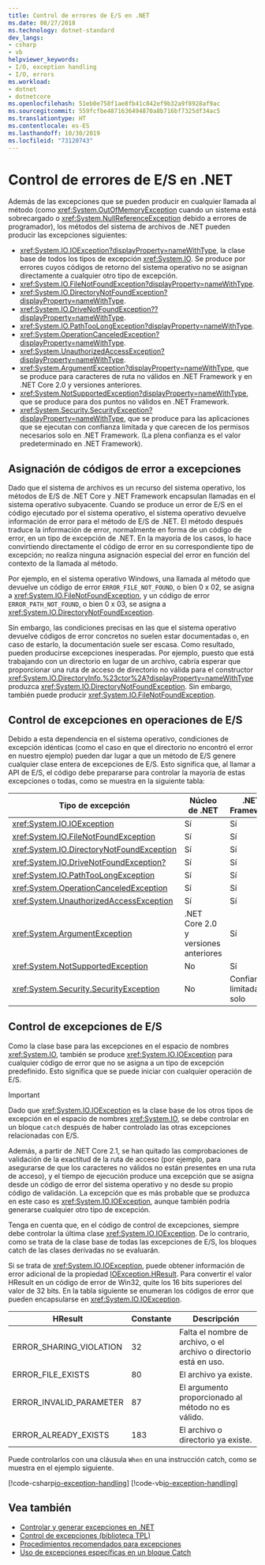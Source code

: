 ```yaml
---
title: Control de errores de E/S en .NET
ms.date: 08/27/2018
ms.technology: dotnet-standard
dev_langs:
- csharp
- vb
helpviewer_keywords:
- I/O, exception handling
- I/O, errors
ms.workload:
- dotnet
- dotnetcore
ms.openlocfilehash: 51eb0e758f1ae8fb41c842ef9b32a9f8928af9ac
ms.sourcegitcommit: 559fcfbe4871636494870a8b716bf7325df34ac5
ms.translationtype: HT
ms.contentlocale: es-ES
ms.lasthandoff: 10/30/2019
ms.locfileid: "73120743"
---
```

# <a name="handling-io-errors-in-net"></a>Control de errores de E/S en .NET

Además de las excepciones que se pueden producir en cualquier llamada al método (como <xref:System.OutOfMemoryException> cuando un sistema está sobrecargado o <xref:System.NullReferenceException> debido a errores de programador), los métodos del sistema de archivos de .NET pueden producir las excepciones siguientes:

- <xref:System.IO.IOException?displayProperty=nameWithType>, la clase base de todos los tipos de excepción <xref:System.IO>. Se produce por errores cuyos códigos de retorno del sistema operativo no se asignan directamente a cualquier otro tipo de excepción.
- <xref:System.IO.FileNotFoundException?displayProperty=nameWithType>.
- <xref:System.IO.DirectoryNotFoundException?displayProperty=nameWithType>.
- <xref:System.IO.DriveNotFoundException??displayProperty=nameWithType>.
- <xref:System.IO.PathTooLongException?displayProperty=nameWithType>.
- <xref:System.OperationCanceledException?displayProperty=nameWithType>.
- <xref:System.UnauthorizedAccessException?displayProperty=nameWithType>.
- <xref:System.ArgumentException?displayProperty=nameWithType>, que se produce para caracteres de ruta no válidos en .NET Framework y en .NET Core 2.0 y versiones anteriores.
- <xref:System.NotSupportedException?displayProperty=nameWithType>, que se produce para dos puntos no válidos en .NET Framework.
- <xref:System.Security.SecurityException?displayProperty=nameWithType>, que se produce para las aplicaciones que se ejecutan con confianza limitada y que carecen de los permisos necesarios solo en .NET Framework. (La plena confianza es el valor predeterminado en .NET Framework).

## <a name="mapping-error-codes-to-exceptions"></a>Asignación de códigos de error a excepciones

Dado que el sistema de archivos es un recurso del sistema operativo, los métodos de E/S de .NET Core y .NET Framework encapsulan llamadas en el sistema operativo subyacente. Cuando se produce un error de E/S en el código ejecutado por el sistema operativo, el sistema operativo devuelve información de error para el método de E/S de .NET. El método después traduce la información de error, normalmente en forma de un código de error, en un tipo de excepción de .NET. En la mayoría de los casos, lo hace convirtiendo directamente el código de error en su correspondiente tipo de excepción; no realiza ninguna asignación especial del error en función del contexto de la llamada al método.

Por ejemplo, en el sistema operativo Windows, una llamada al método que devuelve un código de error `ERROR_FILE_NOT_FOUND`, o bien 0 x 02, se asigna a <xref:System.IO.FileNotFoundException>, y un código de error `ERROR_PATH_NOT_FOUND`, o bien 0 x 03, se asigna a <xref:System.IO.DirectoryNotFoundException>.

Sin embargo, las condiciones precisas en las que el sistema operativo devuelve códigos de error concretos no suelen estar documentadas o, en caso de estarlo, la documentación suele ser escasa. Como resultado, pueden producirse excepciones inesperadas. Por ejemplo, puesto que está trabajando con un directorio en lugar de un archivo, cabría esperar que proporcionar una ruta de acceso de directorio no válida para el constructor <xref:System.IO.DirectoryInfo.%23ctor%2A?displayProperty=nameWithType> produzca <xref:System.IO.DirectoryNotFoundException>. Sin embargo, también puede producir <xref:System.IO.FileNotFoundException>.

## <a name="exception-handling-in-io-operations"></a>Control de excepciones en operaciones de E/S

Debido a esta dependencia en el sistema operativo, condiciones de excepción idénticas (como el caso en que el directorio no encontró el error en nuestro ejemplo) pueden dar lugar a que un método de E/S genere cualquier clase entera de excepciones de E/S. Esto significa que, al llamar a API de E/S, el código debe prepararse para controlar la mayoría de estas excepciones o todas, como se muestra en la siguiente tabla:

| Tipo de excepción | Núcleo de .NET | .NET Framework |
|---|---|---|
| <xref:System.IO.IOException> | Sí | Sí |
| <xref:System.IO.FileNotFoundException> | Sí | Sí |
| <xref:System.IO.DirectoryNotFoundException> | Sí | Sí |
| <xref:System.IO.DriveNotFoundException?> | Sí | Sí |
| <xref:System.IO.PathTooLongException> | Sí | Sí |
| <xref:System.OperationCanceledException> | Sí | Sí |
| <xref:System.UnauthorizedAccessException> | Sí | Sí |
| <xref:System.ArgumentException> | .NET Core 2.0 y versiones anteriores| Sí |
| <xref:System.NotSupportedException> | No | Sí |
| <xref:System.Security.SecurityException> | No | Confianza limitada solo |

## <a name="handling-ioexception"></a>Control de excepciones de E/S

Como la clase base para las excepciones en el espacio de nombres <xref:System.IO>, también se produce <xref:System.IO.IOException> para cualquier código de error que no se asigna a un tipo de excepción predefinido. Esto significa que se puede iniciar con cualquier operación de E/S.

> [!IMPORTANT]
> Dado que <xref:System.IO.IOException> es la clase base de los otros tipos de excepción en el espacio de nombres <xref:System.IO>, se debe controlar en un bloque `catch` después de haber controlado las otras excepciones relacionadas con E/S.

Además, a partir de .NET Core 2.1, se han quitado las comprobaciones de validación de la exactitud de la ruta de acceso (por ejemplo, para asegurarse de que los caracteres no válidos no están presentes en una ruta de acceso), y el tiempo de ejecución produce una excepción que se asigna desde un código de error del sistema operativo y no desde su propio código de validación. La excepción que es más probable que se produzca en este caso es <xref:System.IO.IOException>, aunque también podría generarse cualquier otro tipo de excepción.

Tenga en cuenta que, en el código de control de excepciones, siempre debe controlar la última clase <xref:System.IO.IOException>. De lo contrario, como se trata de la clase base de todas las excepciones de E/S, los bloques catch de las clases derivadas no se evaluarán.

Si se trata de <xref:System.IO.IOException>, puede obtener información de error adicional de la propiedad [IOException.HResult](xref:System.Exception.HResult). Para convertir el valor HResult en un código de error de Win32, quite los 16 bits superiores del valor de 32 bits. En la tabla siguiente se enumeran los códigos de error que pueden encapsularse en <xref:System.IO.IOException>.

| HResult | Constante | Descripción |
| --- | --- | --- |
| ERROR_SHARING_VIOLATION | 32 | Falta el nombre de archivo, o el archivo o directorio está en uso. |
| ERROR_FILE_EXISTS | 80 | El archivo ya existe. |
| ERROR_INVALID_PARAMETER | 87 | El argumento proporcionado al método no es válido. |
| ERROR_ALREADY_EXISTS | 183 | El archivo o directorio ya existe. |

Puede controlarlos con una cláusula `When` en una instrucción catch, como se muestra en el ejemplo siguiente.

[!code-csharp[io-exception-handling](~/samples/snippets/standard/io/io-exceptions/cs/io-exceptions.cs)]
[!code-vb[io-exception-handling](~/samples/snippets/standard/io/io-exceptions/vb/io-exceptions.vb)]

## <a name="see-also"></a>Vea también

- [Controlar y generar excepciones en .NET](../exceptions/index.md)
- [Control de excepciones (biblioteca TPL)](../parallel-programming/exception-handling-task-parallel-library.md)
- [Procedimientos recomendados para excepciones](../exceptions/best-practices-for-exceptions.md)
- [Uso de excepciones específicas en un bloque Catch](../exceptions/how-to-use-specific-exceptions-in-a-catch-block.md)
